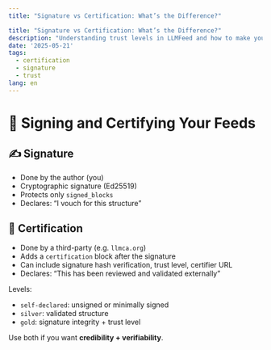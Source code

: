 ```yaml
---
title: "Signature vs Certification: What’s the Difference?"

title: "Signature vs Certification: What’s the Difference?"
description: "Understanding trust levels in LLMFeed and how to make your content verifiable."
date: '2025-05-21'
tags:
  - certification
  - signature
  - trust
lang: en
---
```


# 🔐 Signing and Certifying Your Feeds

## ✍️ Signature

- Done by the author (you)
- Cryptographic signature (Ed25519)
- Protects only `signed_blocks`
- Declares: “I vouch for this structure”

## 🏅 Certification

- Done by a third-party (e.g. `llmca.org`)
- Adds a `certification` block after the signature
- Can include signature hash verification, trust level, certifier URL
- Declares: “This has been reviewed and validated externally”

Levels:
- `self-declared`: unsigned or minimally signed
- `silver`: validated structure
- `gold`: signature integrity + trust level

Use both if you want **credibility + verifiability**.
